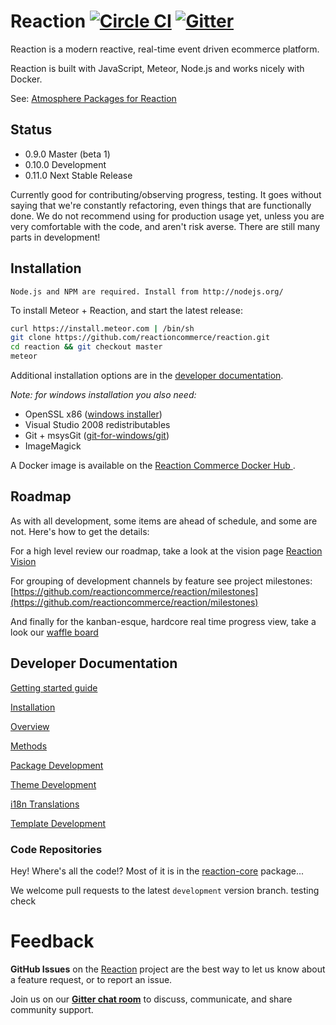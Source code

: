 # Reaction [![Circle CI](https://circleci.com/gh/reactioncommerce/reaction-core.svg?style=svg)](https://circleci.com/gh/reactioncommerce/reaction) [![Gitter](https://badges.gitter.im/JoinChat.svg)](https://gitter.im/reactioncommerce/reaction?utm_source=badge&utm_medium=badge&utm_campaign=pr-badge&utm_content=badge)
Reaction is a modern reactive, real-time event driven ecommerce platform.

Reaction is built with JavaScript, Meteor, Node.js and works nicely with Docker.

See: [Atmosphere Packages for Reaction](https://atmospherejs.com/?q=reactioncommerce)

## Status
- 0.9.0 Master (beta 1)
- 0.10.0 Development
- 0.11.0 Next Stable Release

Currently good for contributing/observing progress, testing. It goes without saying that we're constantly refactoring, even things that are functionally done. We do not recommend using for production usage yet, unless you are very comfortable with the code, and aren't risk averse. There are still many parts in development!

## Installation

```
Node.js and NPM are required. Install from http://nodejs.org/
```

To install Meteor + Reaction, and start the latest release:

```bash
curl https://install.meteor.com | /bin/sh
git clone https://github.com/reactioncommerce/reaction.git
cd reaction && git checkout master
meteor
```

Additional installation options are in the [developer documentation](https://github.com/reactioncommerce/reaction/blob/development/docs/developer/installation.md).

_Note: for windows installation you also need:_
- OpenSSL x86 ([windows installer](https://slproweb.com/products/Win32OpenSSL.html))
- Visual Studio 2008 redistributables
- Git + msysGit ([git-for-windows/git](https://github.com/git-for-windows/git/releases))
- ImageMagick

A Docker image is available on the [Reaction Commerce Docker Hub ](https://hub.docker.com/r/reactioncommerce/reaction/).

## Roadmap
As with all development, some items are ahead of schedule, and some are not. Here's how to get the details:

For a high level review our roadmap, take a look at the vision page [Reaction Vision](http://reactioncommerce.com/vision)

For grouping of development channels by feature see project milestones: [https://github.com/reactioncommerce/reaction/milestones](https://github.com/reactioncommerce/reaction/milestones)

And finally for the kanban-esque, hardcore real time progress view, take a look our [waffle board](https://waffle.io/reactioncommerce/reaction)

## Developer Documentation
[Getting started guide](http://blog.reactioncommerce.com/how-to-get-involved-with-reaction-commerce/)

[Installation](https://github.com/reactioncommerce/reaction/tree/master/docs/developer/installation.md)

[Overview](https://github.com/reactioncommerce/reaction/tree/master/docs/developer/overview.md)

[Methods](https://github.com/reactioncommerce/reaction/tree/master/docs/developer/methods.md)

[Package Development](https://github.com/reactioncommerce/reaction/tree/master/docs/developer/packages.md)

[Theme Development](https://github.com/reactioncommerce/reaction/tree/master/docs/developer/themes.md)

[i18n Translations](https://github.com/reactioncommerce/reaction/tree/master/docs/developer/i18n.md)

[Template Development](https://github.com/reactioncommerce/reaction/tree/master/docs/developer/templates.md)

### Code Repositories
Hey! Where's all the code!? Most of it is in the [reaction-core](https://github.com/reactioncommerce/reaction-core/) package...

We welcome pull requests to the latest `development` version branch. testing check 

# Feedback
**GitHub Issues** on the [Reaction](https://github.com/reactioncommerce/reaction) project are the best way to let us know about a feature request, or to report an issue.

Join us on our **[Gitter chat room](https://gitter.im/reactioncommerce/reaction)** to discuss, communicate, and share community support.
